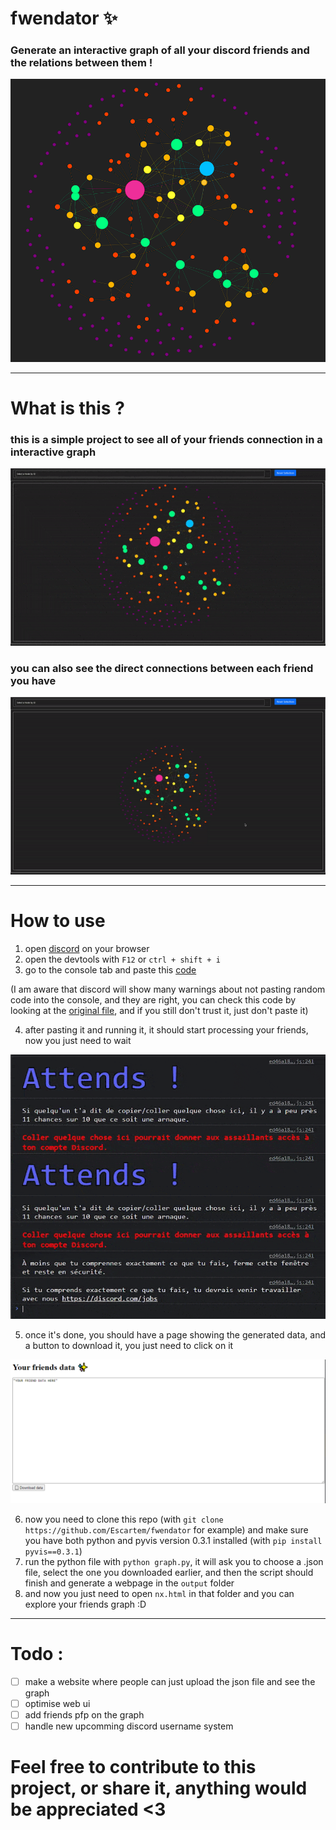 # fwendator ✨
### Generate an interactive graph of all your discord friends and the relations between them !
<img src="https://github.com/Escartem/fwendator/blob/master/images/graph.png?raw=true" />

---
# What is this ?
### this is a simple project to see all of your friends connection in a interactive graph

<img src="https://github.com/Escartem/fwendator/blob/master/images/graph_interact.gif?raw=true" />

### you can also see the direct connections between each friend you have

<img src="https://github.com/Escartem/fwendator/blob/master/images/graph_individual.gif?raw=true" />

---
# How to use

1) open [discord](https://discord.com/app) on your browser
2) open the devtools with `F12` or `ctrl + shift + i`
3) go to the console tab and paste this [code](https://raw.githubusercontent.com/Escartem/fwendator/master/getFriends.min.js)

(I am aware that discord will show many warnings about not pasting random code into the console, and they are right, you can check this code by looking at the [original file](https://raw.githubusercontent.com/Escartem/fwendator/master/getFriends.js), and if you still don't trust it, just don't paste it)

4) after pasting it and running it, it should start processing your friends, now you just need to wait

<img src="https://github.com/Escartem/fwendator/blob/master/images/process.gif?raw=true" />

5) once it's done, you should have a page showing the generated data, and a button to download it, you just need to click on it

<img src="https://github.com/Escartem/fwendator/blob/master/images/result.png?raw=true" />

6) now you need to clone this repo (with `git clone https://github.com/Escartem/fwendator` for example) and make sure you have both python and pyvis version 0.3.1 installed (with `pip install pyvis==0.3.1`)
7) run the python file with `python graph.py`, it will ask you to choose a .json file, select the one you downloaded earlier, and then the script should finish and generate a webpage in the `output` folder
8) and now you just need to open `nx.html` in that folder and you can explore your friends graph :D

---
# Todo :
- [ ] make a website where people can just upload the json file and see the graph
- [ ] optimise web ui
- [ ] add friends pfp on the graph
- [ ] handle new upcomming discord username system

# Feel free to contribute to this project, or share it, anything would be appreciated <3
